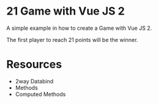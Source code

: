 # 21 Game with Vue JS 2
A simple example in how to create a Game with Vue JS 2.  

The first player to reach 21 points will be the winner.  

# Resources
- 2way Databind
- Methods
- Computed Methods
